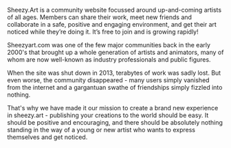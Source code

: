 Sheezy.Art is a community website focussed around up-and-coming artists of all ages. Members can share their work, meet new friends and collaborate in a safe, positive and engaging environment, and get their art noticed while they’re doing it. It’s free to join and is growing rapidly!

Sheezyart.com was one of the few major communities back in the early 2000's that brought up a whole generation of artists and animators, many of whom are now well-known as industry professionals and public figures.

When the site was shut down in 2013, terabytes of work was sadly lost. But even worse, the community disappeared - many users simply vanished from the internet and a gargantuan swathe of friendships simply fizzled into nothing.

That's why we have made it our mission to create a brand new experience in sheezy.art - publishing your creations to the world should be easy. It should be positive and encouraging, and there should be absolutely nothing standing in the way of a young or new artist who wants to express themselves and get noticed.
